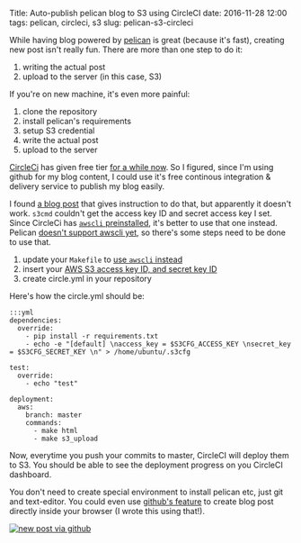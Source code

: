 Title: Auto-publish pelican blog to S3 using CircleCI
date: 2016-11-28 12:00
tags: pelican, circleci, s3
slug: pelican-s3-circleci

While having blog powered by [pelican][] is great (because it's fast), creating new post isn't really fun.
There are more than one step to do it:

1. writing the actual post
2. upload to the server (in this case, S3)

If you're on new machine, it's even more painful:

1. clone the repository
2. install pelican's requirements
3. setup S3 credential
4. write the actual post
5. upload to the server

[CircleCi][circleci] has given free tier [for a while now][circleci-free]. So I figured, since I'm using github
for my blog content, I could use it's free continous integration & delivery service to publish my blog easily.

I found [a blog post][pelican-meet-circleci] that gives instruction to do that, but apparently it doesn't work.
`s3cmd` couldn't get the access key ID and secret access key I set. Since CircleCi has [`awscli` preinstalled][circleci-awscli],
it's better to use that one instead. Pelican [doesn't support awscli yet][pelican-awscli],
so there's some steps need to be done to use that.

1. update your `Makefile` to [use `awscli` instead][makefile-awscli]
1. insert your [AWS S3 access key ID, and secret key ID][circleci-awscli]
2. create circle.yml in your repository

Here's how the circle.yml should be:

    :::yml
    dependencies:
      override:
        - pip install -r requirements.txt
        - echo -e "[default] \naccess_key = $S3CFG_ACCESS_KEY \nsecret_key = $S3CFG_SECRET_KEY \n" > /home/ubuntu/.s3cfg

    test:
      override:
        - echo "test"

    deployment:
      aws:
        branch: master
        commands:
          - make html
          - make s3_upload

Now, everytime you push your commits to master, CircleCI will deploy them to S3.
You should be able to see the deployment progress on you CircleCI dashboard.

You don't need to create special environment to install pelican etc, just git and text-editor. You could even use
[github's feature][github-new-file] to create blog post directly inside your browser (I wrote this using that!).

[![new post via github](https://s3-ap-southeast-1.amazonaws.com/s.kriwil.com/www/development/0002-new-post-via-github.png)](https://s3-ap-southeast-1.amazonaws.com/s.kriwil.com/www/development/0002-new-post-via-github.png)

[pelican]: https://github.com/getpelican/pelican
[circleci]: https://circleci.com
[circleci-free]: https://circleci.com/blog/continuous-integration-and-deployment-on-circleci-just-got-better-now-its-free/
[pelican-meet-circleci]: http://www.havingatinker.uk/when-pelican-met-circleci.html
[circleci-awscli]: https://circleci.com/docs/continuous-deployment-with-amazon-s3/
[pelican-awscli]: https://github.com/getpelican/pelican/issues/1626
[github-new-file]: https://help.github.com/articles/creating-new-files/
[makefile-awscli]: https://github.com/kriwil/kriwil/commit/671eb80a124bdb88822cc82982511ce8d0cb9a4c#diff-b67911656ef5d18c4ae36cb6741b7965
